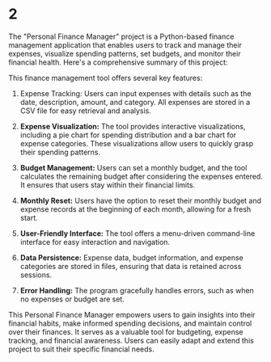 # 2
The "Personal Finance Manager" project is a Python-based finance management application that enables users to track and manage their expenses, visualize spending patterns, set budgets, and monitor their financial health. Here's a comprehensive summary of this project:

This finance management tool offers several key features:

1. Expense Tracking: Users can input expenses with details such as the date, description, amount, and category. All expenses are stored in a CSV file for easy retrieval and analysis.

2. **Expense Visualization:** The tool provides interactive visualizations, including a pie chart for spending distribution and a bar chart for expense categories. These visualizations allow users to quickly grasp their spending patterns.

3. **Budget Management:** Users can set a monthly budget, and the tool calculates the remaining budget after considering the expenses entered. It ensures that users stay within their financial limits.

4. **Monthly Reset:** Users have the option to reset their monthly budget and expense records at the beginning of each month, allowing for a fresh start.

5. **User-Friendly Interface:** The tool offers a menu-driven command-line interface for easy interaction and navigation.

6. **Data Persistence:** Expense data, budget information, and expense categories are stored in files, ensuring that data is retained across sessions.

7. **Error Handling:** The program gracefully handles errors, such as when no expenses or budget are set.

This Personal Finance Manager empowers users to gain insights into their financial habits, make informed spending decisions, and maintain control over their finances. It serves as a valuable tool for budgeting, expense tracking, and financial awareness. Users can easily adapt and extend this project to suit their specific financial needs.
